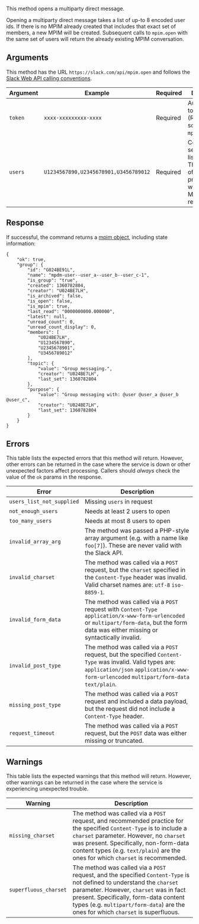 This method opens a multiparty direct message.

Opening a multiparty direct message takes a list of up-to 8 encoded user ids. If there is no MPIM already created that includes that exact set of members, a new MPIM will be created. Subsequent calls to `mpim.open` with the same set of users will return the already existing MPIM conversation.

## Arguments

This method has the URL `https://slack.com/api/mpim.open` and follows the [Slack Web API calling conventions](/web#basics).

| Argument | Example | Required | Description |
| --- | --- | --- | --- |
| `token` | `xxxx-xxxxxxxxx-xxxx` | Required | Authentication token (Requires scope: `mpim:write`) |
| `users` | `U1234567890,U2345678901,U3456789012` | Required | Comma separated lists of users. The ordering of the users is preserved whenever a MPIM group is returned. |

## Response

If successful, the command returns a [mpim object](/types/mpim), including state information:

```
{
    "ok": true,
    "group": {
        "id": "G024BE91L",
        "name": "mpdm-user--user_a--user_b--user_c-1",
        "is_group": "true",
        "created": 1360782804,
        "creator": "U024BE7LH",
        "is_archived": false,
        "is_open": false,
        "is_mpim": true,
        "last_read": "0000000000.000000",
        "latest": null,
        "unread_count": 0,
        "unread_count_display": 0,
        "members": [
            "U024BE7LH",
            "U1234567890",
            "U2345678901",
            "U3456789012"
        ],
        "topic": {
            "value": "Group messaging.",
            "creator": "U024BE7LH",
            "last_set": 1360782804
        },
        "purpose": {
            "value": "Group messaging with: @user @user_a @user_b @user_c",
            "creator": "U024BE7LH",
            "last_set": 1360782804
        }
    }
}
```

## Errors

This table lists the expected errors that this method will return. However, other errors can be returned in the case where the service is down or other unexpected factors affect processing. Callers should _always_ check the value of the `ok` params in the response.

| Error | Description |
| --- | --- |
| `users_list_not_supplied` | Missing `users` in request |
| `not_enough_users` | Needs at least 2 users to open |
| `too_many_users` | Needs at most 8 users to open |
| `invalid_array_arg` | The method was passed a PHP-style array argument (e.g. with a name like `foo[7]`). These are never valid with the Slack API. |
| `invalid_charset` | The method was called via a `POST` request, but the `charset` specified in the `Content-Type` header was invalid. Valid charset names are: `utf-8` `iso-8859-1`. |
| `invalid_form_data` | The method was called via a `POST` request with `Content-Type` `application/x-www-form-urlencoded` or `multipart/form-data`, but the form data was either missing or syntactically invalid. |
| `invalid_post_type` | The method was called via a `POST` request, but the specified `Content-Type` was invalid. Valid types are: `application/json` `application/x-www-form-urlencoded` `multipart/form-data` `text/plain`. |
| `missing_post_type` | The method was called via a `POST` request and included a data payload, but the request did not include a `Content-Type` header. |
| `request_timeout` | The method was called via a `POST` request, but the `POST` data was either missing or truncated. |

## Warnings

This table lists the expected warnings that this method will return. However, other warnings can be returned in the case where the service is experiencing unexpected trouble.

| Warning | Description |
| --- | --- |
| `missing_charset` | The method was called via a `POST` request, and recommended practice for the specified `Content-Type` is to include a `charset` parameter. However, no `charset` was present. Specifically, non-form-data content types (e.g. `text/plain`) are the ones for which `charset` is recommended. |
| `superfluous_charset` | The method was called via a `POST` request, and the specified `Content-Type` is not defined to understand the `charset` parameter. However, `charset` was in fact present. Specifically, form-data content types (e.g. `multipart/form-data`) are the ones for which `charset` is superfluous. |

